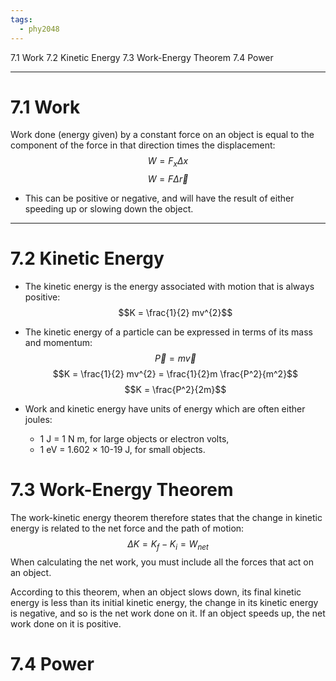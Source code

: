 ```yaml
---
tags:
  - phy2048
---
```


7.1 Work
7.2 Kinetic Energy
7.3 Work-Energy Theorem
7.4 Power

---
# 7.1 Work

Work done (energy given) by a constant force on an object is equal to the component of the force in that direction times the displacement:
$$W = F_{x}\Delta x$$
$$W = F\Delta \vec{r}$$
- This can be positive or negative, and will have the result of either speeding up or slowing down the object.
---
# 7.2 Kinetic Energy

- The kinetic energy is the energy associated with motion that is always positive:
$$K = \frac{1}{2} mv^{2}$$
- The kinetic energy of a particle can be expressed in terms of its mass and momentum: 
$$\vec{P} = m\vec{v}$$
$$K = \frac{1}{2} mv^{2} = \frac{1}{2}m \frac{P^2}{m^2}$$
$$K = \frac{P^2}{2m}$$

- Work and kinetic energy have units of energy which are often either joules:
	- 1 J = 1 N m, for large objects or electron volts,
	- 1 eV = 1.602 × 10-19 J, for small objects.
# 7.3 Work-Energy Theorem

The work-kinetic energy theorem therefore states that the change in kinetic energy is related to the net force and the path of motion:
$$\Delta K = K_{f} - K_{i} = W_{net}$$
When calculating the net work, you must include all the forces that act on an object.

According to this theorem, when an object slows down, its final kinetic energy is less than its initial kinetic energy, the change in its kinetic energy is negative, and so is the net work done on it. If an object speeds up, the net work done on it is positive.
# 7.4 Power